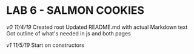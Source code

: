 # LAB 6 - SALMON COOKIES

_v0 11/4/19_
Created root
Updated README.md with actual Markdown text
Got outline of what's needed in js and both pages

_v1 11/5/19_
Start on constructors